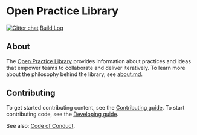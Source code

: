 # Open Practice Library

[![Gitter chat](https://badges.gitter.im/gitterHQ/gitter.png)](https://gitter.im/openpracticelibrary/) [Build Log](https://app.netlify.com/sites/openpracticelibrary/deploys?filter=master)

## About

The [Open Practice Library](https://openpracticelibrary.com) provides information about practices and ideas that empower teams to collaborate and deliver iteratively. To learn more about the philosophy behind the library, see [about.md](content/page/about.md).

## Contributing

To get started contributing content, see the [Contributing guide](https://openpracticelibrary.com/contribution-guide/). To start contributing code, see the [Developing guide](DEVELOPING.md).

See also: [Code of Conduct](CODE_OF_CONDUCT.md).
